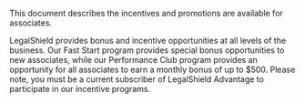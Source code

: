 This document describes the incentives and promotions are available for associates.

LegalShield provides bonus and incentive opportunities at all levels of the business. Our Fast Start program provides special bonus opportunities to new associates, while our Performance Club program provides an opportunity for all associates to earn a monthly bonus of up to $500. Please note, you must be a current subscriber of LegalShield Advantage to participate in our incentive programs. 